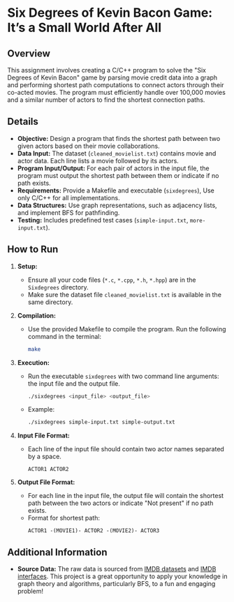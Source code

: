# Six Degrees of Kevin Bacon Game: It’s a Small World After All

## Overview
This assignment involves creating a C/C++ program to solve the "Six Degrees of Kevin Bacon" game by parsing movie credit data into a graph and performing shortest path computations to connect actors through their co-acted movies. The program must efficiently handle over 100,000 movies and a similar number of actors to find the shortest connection paths.

## Details
- **Objective:** Design a program that finds the shortest path between two given actors based on their movie collaborations.
- **Data Input:** The dataset (`cleaned_movielist.txt`) contains movie and actor data. Each line lists a movie followed by its actors.
- **Program Input/Output:** For each pair of actors in the input file, the program must output the shortest path between them or indicate if no path exists.
- **Requirements:** Provide a Makefile and executable (`sixdegrees`), Use only C/C++ for all implementations.
- **Data Structures:** Use graph representations, such as adjacency lists, and implement BFS for pathfinding.
- **Testing:** Includes predefined test cases (`simple-input.txt`, `more-input.txt`).

## How to Run

1. **Setup:**
    - Ensure all your code files (`*.c`, `*.cpp`, `*.h`, `*.hpp`) are in the `Sixdegrees` directory.
    - Make sure the dataset file `cleaned_movielist.txt` is available in the same directory.

2. **Compilation:**
    - Use the provided Makefile to compile the program. Run the following command in the terminal:
      ```sh
      make
      ```

3. **Execution:**
    - Run the executable `sixdegrees` with two command line arguments: the input file and the output file.
      ```sh
      ./sixdegrees <input_file> <output_file>
      ```
    - Example:
      ```sh
      ./sixdegrees simple-input.txt simple-output.txt
      ```

4. **Input File Format:**
    - Each line of the input file should contain two actor names separated by a space.
      ```
      ACTOR1 ACTOR2
      ```

5. **Output File Format:**
    - For each line in the input file, the output file will contain the shortest path between the two actors or indicate "Not present" if no path exists.
    - Format for shortest path:
      ```
      ACTOR1 -(MOVIE1)- ACTOR2 -(MOVIE2)- ACTOR3
      ```

## Additional Information
- **Source Data:** The raw data is sourced from [IMDB datasets](https://datasets.imdbws.com/) and [IMDB interfaces](https://www.imdb.com/interfaces/).
This project is a great opportunity to apply your knowledge in graph theory and algorithms, particularly BFS, to a fun and engaging problem!
